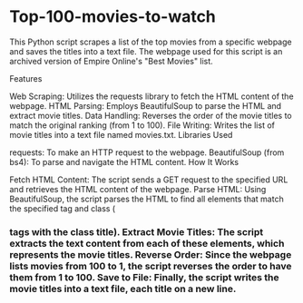 # Top-100-movies-to-watch
This Python script scrapes a list of the top movies from a specific webpage and saves the titles into a text file. The webpage used for this script is an archived version of Empire Online's "Best Movies" list.

Features

Web Scraping: Utilizes the requests library to fetch the HTML content of the webpage.
HTML Parsing: Employs BeautifulSoup to parse the HTML and extract movie titles.
Data Handling: Reverses the order of the movie titles to match the original ranking (from 1 to 100).
File Writing: Writes the list of movie titles into a text file named movies.txt.
Libraries Used

requests: To make an HTTP request to the webpage.
BeautifulSoup (from bs4): To parse and navigate the HTML content.
How It Works

Fetch HTML Content: The script sends a GET request to the specified URL and retrieves the HTML content of the webpage.
Parse HTML: Using BeautifulSoup, the script parses the HTML to find all elements that match the specified tag and class (<h3> tags with the class title).
Extract Movie Titles: The script extracts the text content from each of these elements, which represents the movie titles.
Reverse Order: Since the webpage lists movies from 100 to 1, the script reverses the order to have them from 1 to 100.
Save to File: Finally, the script writes the movie titles into a text file, each title on a new line.
